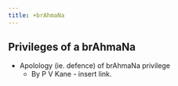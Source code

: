 ```yaml
---
title: +brAhmaNa
---
```


## Privileges of a brAhmaNa
- Apolology (ie. defence) of brAhmaNa privilege
    - By P V Kane - insert link.

